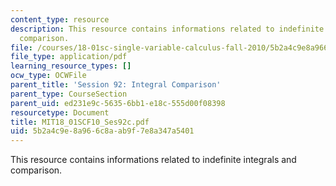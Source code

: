 ```yaml
---
content_type: resource
description: This resource contains informations related to indefinite integrals and
  comparison.
file: /courses/18-01sc-single-variable-calculus-fall-2010/5b2a4c9e8a966c8aab9f7e8a347a5401_MIT18_01SCF10_Ses92c.pdf
file_type: application/pdf
learning_resource_types: []
ocw_type: OCWFile
parent_title: 'Session 92: Integral Comparison'
parent_type: CourseSection
parent_uid: ed231e9c-5635-6bb1-e18c-555d00f08398
resourcetype: Document
title: MIT18_01SCF10_Ses92c.pdf
uid: 5b2a4c9e-8a96-6c8a-ab9f-7e8a347a5401
---
```

This resource contains informations related to indefinite integrals and comparison.